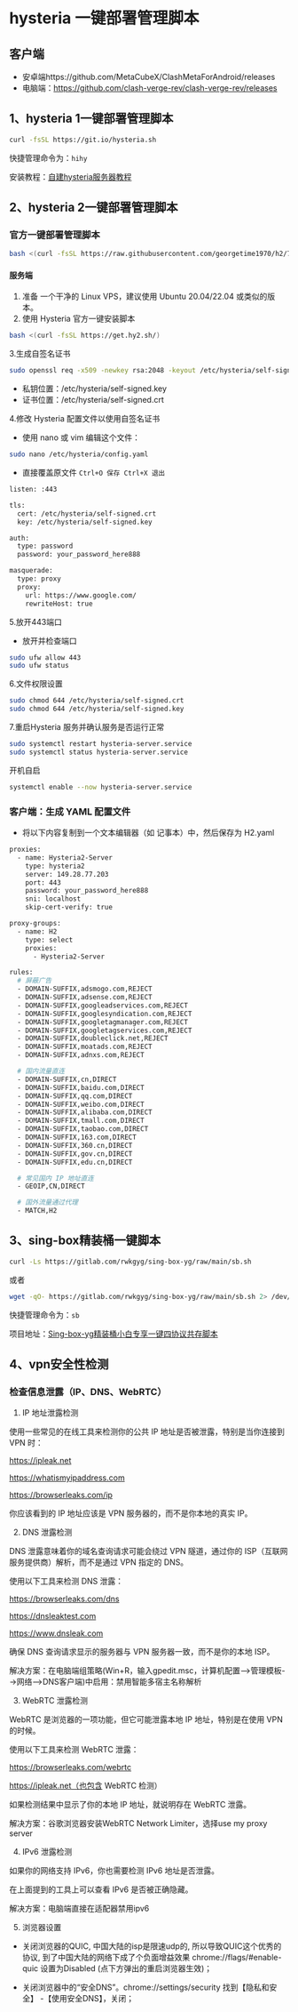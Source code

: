 # hysteria 一键部署管理脚本

## 客户端
- 安卓端https://github.com/MetaCubeX/ClashMetaForAndroid/releases
- 电脑端：https://github.com/clash-verge-rev/clash-verge-rev/releases


## 1、hysteria 1一键部署管理脚本

```bash
curl -fsSL https://git.io/hysteria.sh
```

快捷管理命令为：`hihy`

安装教程：[自建hysteria服务器教程](https://github.com/Alvin9999/new-pac/wiki/%E8%87%AA%E5%BB%BAhysteria%E6%9C%8D%E5%8A%A1%E5%99%A8%E6%95%99%E7%A8%8B)

## 2、hysteria 2一键部署管理脚本

### 官方一键部署管理脚本
```bash
bash <(curl -fsSL https://raw.githubusercontent.com/georgetime1970/h2/7feabd0e5b76707a31b3612efa4a9a4a78698e6d/h2.sh)
```
#### 服务端
1. 准备 一个干净的 Linux VPS，建议使用 Ubuntu 20.04/22.04 或类似的版本。
2. 使用 Hysteria 官方一键安装脚本
```bash
bash <(curl -fsSL https://get.hy2.sh/)
```
3.生成自签名证书
```bash
sudo openssl req -x509 -newkey rsa:2048 -keyout /etc/hysteria/self-signed.key -out /etc/hysteria/self-signed.crt -days 1000 -nodes -subj "/CN=localhost"
```
 - 私钥位置：/etc/hysteria/self-signed.key
 - 证书位置：/etc/hysteria/self-signed.crt

4.修改 Hysteria 配置文件以使用自签名证书
 - 使用 nano 或 vim 编辑这个文件：
```bash
sudo nano /etc/hysteria/config.yaml
```
 - 直接覆盖原文件 `Ctrl+O 保存 Ctrl+X 退出`

```bash
listen: :443

tls:
  cert: /etc/hysteria/self-signed.crt
  key: /etc/hysteria/self-signed.key

auth:
  type: password
  password: your_password_here888

masquerade:
  type: proxy
  proxy:
    url: https://www.google.com/
    rewriteHost: true
```
5.放开443端口
 - 放开并检查端口
```bash
sudo ufw allow 443
sudo ufw status
```


6.文件权限设置

```bash
sudo chmod 644 /etc/hysteria/self-signed.crt
sudo chmod 644 /etc/hysteria/self-signed.key
```

7.重启Hysteria 服务并确认服务是否运行正常

```bash
sudo systemctl restart hysteria-server.service
sudo systemctl status hysteria-server.service
```
开机自启

```bash
systemctl enable --now hysteria-server.service
```

### 客户端：生成 YAML 配置文件

 - 将以下内容复制到一个文本编辑器（如 记事本）中，然后保存为 H2.yaml
```bash
proxies:
  - name: Hysteria2-Server
    type: hysteria2
    server: 149.28.77.203
    port: 443
    password: your_password_here888
    sni: localhost
    skip-cert-verify: true

proxy-groups:
  - name: H2
    type: select
    proxies:
      - Hysteria2-Server

rules:
  # 屏蔽广告
  - DOMAIN-SUFFIX,adsmogo.com,REJECT
  - DOMAIN-SUFFIX,adsense.com,REJECT
  - DOMAIN-SUFFIX,googleadservices.com,REJECT
  - DOMAIN-SUFFIX,googlesyndication.com,REJECT
  - DOMAIN-SUFFIX,googletagmanager.com,REJECT
  - DOMAIN-SUFFIX,googletagservices.com,REJECT
  - DOMAIN-SUFFIX,doubleclick.net,REJECT
  - DOMAIN-SUFFIX,moatads.com,REJECT
  - DOMAIN-SUFFIX,adnxs.com,REJECT

  # 国内流量直连
  - DOMAIN-SUFFIX,cn,DIRECT
  - DOMAIN-SUFFIX,baidu.com,DIRECT
  - DOMAIN-SUFFIX,qq.com,DIRECT
  - DOMAIN-SUFFIX,weibo.com,DIRECT
  - DOMAIN-SUFFIX,alibaba.com,DIRECT
  - DOMAIN-SUFFIX,tmall.com,DIRECT
  - DOMAIN-SUFFIX,taobao.com,DIRECT
  - DOMAIN-SUFFIX,163.com,DIRECT
  - DOMAIN-SUFFIX,360.cn,DIRECT
  - DOMAIN-SUFFIX,gov.cn,DIRECT
  - DOMAIN-SUFFIX,edu.cn,DIRECT

  # 常见国内 IP 地址直连
  - GEOIP,CN,DIRECT

  # 国外流量通过代理
  - MATCH,H2
```




## 3、sing-box精装桶一键脚本

```bash
curl -Ls https://gitlab.com/rwkgyg/sing-box-yg/raw/main/sb.sh
```

或者

```bash
wget -qO- https://gitlab.com/rwkgyg/sing-box-yg/raw/main/sb.sh 2> /dev/null
```

快捷管理命令为：`sb`

项目地址：[Sing-box-yg精装桶小白专享一键四协议共存脚本](https://github.com/yonggekkk/sing-box_hysteria2_tuic_argo_reality)


## 4、vpn安全性检测
### 检查信息泄露（IP、DNS、WebRTC）

1. IP 地址泄露检测

使用一些常见的在线工具来检测你的公共 IP 地址是否被泄露，特别是当你连接到 VPN 时：

https://ipleak.net

https://whatismyipaddress.com

https://browserleaks.com/ip

你应该看到的 IP 地址应该是 VPN 服务器的，而不是你本地的真实 IP。

2. DNS 泄露检测

DNS 泄露意味着你的域名查询请求可能会绕过 VPN 隧道，通过你的 ISP（互联网服务提供商）解析，而不是通过 VPN 指定的 DNS。

使用以下工具来检测 DNS 泄露：

https://browserleaks.com/dns

https://dnsleaktest.com

https://www.dnsleak.com

确保 DNS 查询请求显示的服务器与 VPN 服务器一致，而不是你的本地 ISP。

解决方案：在电脑端组策略(Win+R，输入gpedit.msc，计算机配置-->管理模板-->网络-->DNS客户端)中启用：禁用智能多宿主名称解析

3. WebRTC 泄露检测

WebRTC 是浏览器的一项功能，但它可能泄露本地 IP 地址，特别是在使用 VPN 的时候。

使用以下工具来检测 WebRTC 泄露：

https://browserleaks.com/webrtc

https://ipleak.net（也包含 WebRTC 检测）

如果检测结果中显示了你的本地 IP 地址，就说明存在 WebRTC 泄露。

解决方案：谷歌浏览器安装WebRTC Network Limiter，选择use my proxy server

4. IPv6 泄露检测

如果你的网络支持 IPv6，你也需要检测 IPv6 地址是否泄露。

在上面提到的工具上可以查看 IPv6 是否被正确隐藏。

解决方案：电脑端直接在适配器禁用ipv6

5. 浏览器设置

- 关闭浏览器的QUIC, 中国大陆的isp是限速udp的, 所以导致QUIC这个优秀的协议, 到了中国大陆的网络下成了个负面增益效果 chrome://flags/#enable-quic 设置为Disabled (点下方弹出的重启浏览器生效)；

- 关闭浏览器中的“安全DNS”。chrome://settings/security 找到【隐私和安全】 -【使用安全DNS】，关闭；
